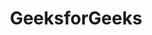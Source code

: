 ---
facebook: https://facebook.com/geeksforgeeks.org
instagram: https://instagram.com/geeks_for_geeks
linkedin: https://linkedin.com/company/1299009
logohandle: geeksforgeeks
sort: geeksforgeeks
title: GeeksforGeeks
twitter: https://x.com/geeksforgeeks
website: https://www.geeksforgeeks.org/
youtube: https://youtube.com/geeksforgeeksvideos
---